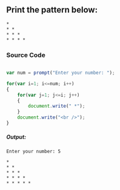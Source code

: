 ## Print the pattern below:
    * 
    * * 
    * * * 
    * * * * 

### Source Code

```javascript

var num = prompt("Enter your number: ");

for(var i=1; i<=num; i++)
{
    for(var j=1; j<=i; j++)
    {
        document.write(" *");
    }
    document.write("<br />");
}

```
##### Output:

	Enter your number: 5

    * 
    * * 
    * * * 
    * * * * 
    * * * * *